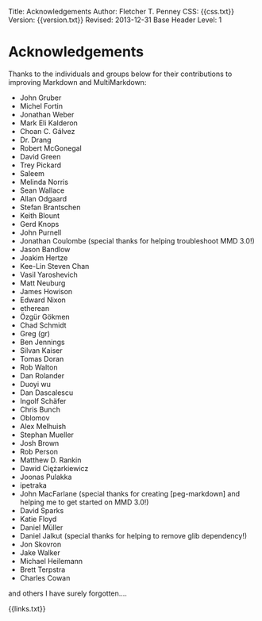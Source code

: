 Title:	Acknowledgements
Author:	Fletcher T. Penney
CSS:	{{css.txt}}
Version:	{{version.txt}}
Revised:	2013-12-31 
Base Header Level:	1

# Acknowledgements #

Thanks to the individuals and groups below for their contributions to 
improving Markdown and MultiMarkdown:

*	John Gruber
*	Michel Fortin
*	Jonathan Weber
*	Mark Eli Kalderon
*	Choan C. Gálvez
*	Dr. Drang
*	Robert McGonegal
*	David Green
*	Trey Pickard
*	Saleem
*	Melinda Norris
*	Sean Wallace
*	Allan Odgaard
*	Stefan Brantschen
*	Keith Blount
*	Gerd Knops
*	John Purnell
*	Jonathan Coulombe (special thanks for helping troubleshoot MMD 3.0!)
*	Jason Bandlow
*	Joakim Hertze
*	Kee-Lin Steven Chan
*	Vasil Yaroshevich
*	Matt Neuburg
*	James Howison
*	Edward Nixon
*	etherean
*	Özgür Gökmen
*	Chad Schmidt
*	Greg (gr)
*	Ben Jennings
*	Silvan Kaiser
*	Tomas Doran
*	Rob Walton
*	Dan Rolander
*	Duoyi wu
*	Dan Dascalescu
*	Ingolf Schäfer
*	Chris Bunch
*	Oblomov
*	Alex Melhuish
*	Stephan Mueller
*	Josh Brown
*	Rob Person
*	Matthew D. Rankin
*	Dawid Ciężarkiewicz
*	Joonas Pulakka
*	ipetraka
*	John MacFarlane (special thanks for creating 
	[peg-markdown] and helping me to get started on MMD 3.0!)
*	David Sparks
*	Katie Floyd
*	Daniel Müller
*	Daniel Jalkut (special thanks for helping to remove glib dependency!)
*	Jon Skovron
*	Jake Walker
*	Michael Heilemann
*	Brett Terpstra
*	Charles Cowan

and others I have surely forgotten....

{{links.txt}}
